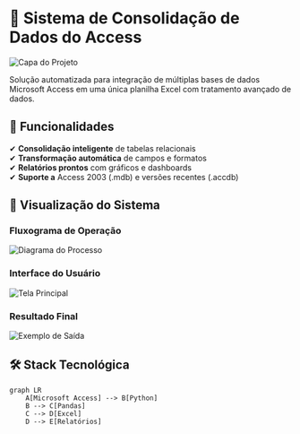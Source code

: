 # 🔄 Sistema de Consolidação de Dados do Access

![Capa do Projeto](https://i.imgur.com/Vf7qXio.png)

Solução automatizada para integração de múltiplas bases de dados Microsoft Access em uma única planilha Excel com tratamento avançado de dados.

## 🎯 Funcionalidades

✔ **Consolidação inteligente** de tabelas relacionais  
✔ **Transformação automática** de campos e formatos  
✔ **Relatórios prontos** com gráficos e dashboards  
✔ **Suporte a** Access 2003 (.mdb) e versões recentes (.accdb)

## 📸 Visualização do Sistema

### Fluxograma de Operação
![Diagrama do Processo](https://i.imgur.com/Vf7qXio.png)

### Interface do Usuário
![Tela Principal](https://i.imgur.com/9Y3q9u3.png)

### Resultado Final
![Exemplo de Saída](https://i.imgur.com/1xdGKhk.png)

## 🛠️ Stack Tecnológica

```mermaid
graph LR
    A[Microsoft Access] --> B[Python]
    B --> C[Pandas]
    C --> D[Excel]
    D --> E[Relatórios]
